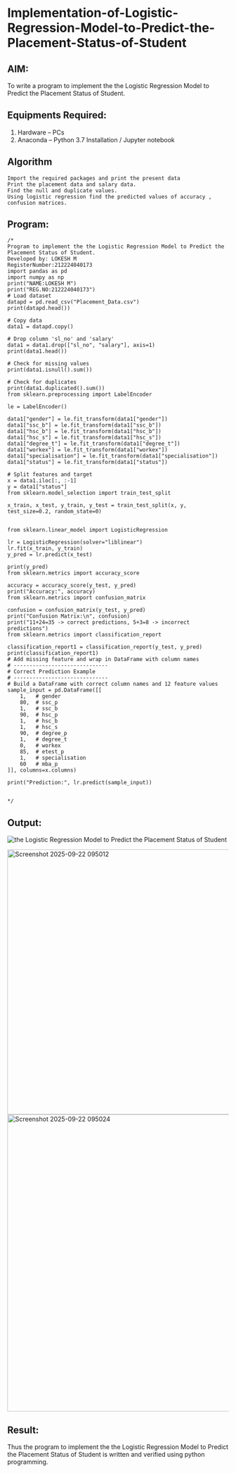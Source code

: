 # Implementation-of-Logistic-Regression-Model-to-Predict-the-Placement-Status-of-Student

## AIM:
To write a program to implement the the Logistic Regression Model to Predict the Placement Status of Student.

## Equipments Required:
1. Hardware – PCs
2. Anaconda – Python 3.7 Installation / Jupyter notebook

## Algorithm
```
Import the required packages and print the present data
Print the placement data and salary data.
Find the null and duplicate values.
Using logistic regression find the predicted values of accuracy , confusion matrices.
``` 

## Program:
```
/*
Program to implement the the Logistic Regression Model to Predict the Placement Status of Student.
Developed by: LOKESH M
RegisterNumber:212224040173
import pandas as pd
import numpy as np
print("NAME:LOKESH M")
print("REG.NO:212224040173")
# Load dataset
datapd = pd.read_csv("Placement_Data.csv")
print(datapd.head())

# Copy data
data1 = datapd.copy()

# Drop column 'sl_no' and 'salary'
data1 = data1.drop(["sl_no", "salary"], axis=1)
print(data1.head())

# Check for missing values
print(data1.isnull().sum())

# Check for duplicates
print(data1.duplicated().sum())
from sklearn.preprocessing import LabelEncoder

le = LabelEncoder()

data1["gender"] = le.fit_transform(data1["gender"])
data1["ssc_b"] = le.fit_transform(data1["ssc_b"])
data1["hsc_b"] = le.fit_transform(data1["hsc_b"])
data1["hsc_s"] = le.fit_transform(data1["hsc_s"])
data1["degree_t"] = le.fit_transform(data1["degree_t"])
data1["workex"] = le.fit_transform(data1["workex"])
data1["specialisation"] = le.fit_transform(data1["specialisation"])
data1["status"] = le.fit_transform(data1["status"])

# Split features and target
x = data1.iloc[:, :-1]
y = data1["status"]
from sklearn.model_selection import train_test_split

x_train, x_test, y_train, y_test = train_test_split(x, y, test_size=0.2, random_state=0)


from sklearn.linear_model import LogisticRegression

lr = LogisticRegression(solver="liblinear")
lr.fit(x_train, y_train)
y_pred = lr.predict(x_test)

print(y_pred)
from sklearn.metrics import accuracy_score

accuracy = accuracy_score(y_test, y_pred)
print("Accuracy:", accuracy)
from sklearn.metrics import confusion_matrix

confusion = confusion_matrix(y_test, y_pred)
print("Confusion Matrix:\n", confusion)
print("11+24=35 -> correct predictions, 5+3=8 -> incorrect predictions")
from sklearn.metrics import classification_report

classification_report1 = classification_report(y_test, y_pred)
print(classification_report1)
# Add missing feature and wrap in DataFrame with column names
# ------------------------------
# Correct Prediction Example
# ------------------------------
# Build a DataFrame with correct column names and 12 feature values
sample_input = pd.DataFrame([[
    1,   # gender
    80,  # ssc_p
    1,   # ssc_b
    90,  # hsc_p
    1,   # hsc_b
    1,   # hsc_s
    90,  # degree_p
    1,   # degree_t
    0,   # workex
    85,  # etest_p
    1,   # specialisation
    60   # mba_p
]], columns=x.columns)

print("Prediction:", lr.predict(sample_input))


*/
```

## Output:
![the Logistic Regression Model to Predict the Placement Status of Student](sam.png)

<img width="925" height="602" alt="Screenshot 2025-09-22 095012" src="https://github.com/user-attachments/assets/0dbbc21e-6ff2-4925-865f-986a33d7e8ef" />
<img width="1154" height="675" alt="Screenshot 2025-09-22 095024" src="https://github.com/user-attachments/assets/0507e4c9-93ba-4bd6-bdd9-b4c247d35a74" />

## Result:
Thus the program to implement the the Logistic Regression Model to Predict the Placement Status of Student is written and verified using python programming.
